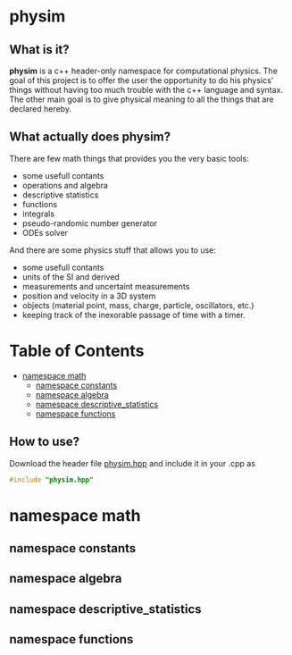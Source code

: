 # physim

## What is it?
**physim** is a c++ header-only namespace for computational physics.
The goal of this project is to offer the user the opportunity to do his physics' things without having too much trouble with the c++ language and syntax. 
The other main goal is to give physical meaning to all the things that are declared hereby. 
 
## What actually does physim?
There are few math things that provides you the very basic tools: 
* some usefull contants
* operations and algebra
* descriptive statistics
* functions
* integrals
* pseudo-randomic number generator
* ODEs solver

And there are some physics stuff that allows you to use:
* some usefull contants
* units of the SI and derived
* measurements and uncertaint measurements
* position and velocity in a 3D system
* objects (material point, mass, charge, particle, oscillators, etc.) 
* keeping track of the inexorable passage of time with a timer.

# Table of Contents
* [namespace math](namespace_math)
  * [namespace constants](namespace_constants)
  * [namespace algebra](#namespace_algebra)
  * [namespace descriptive_statistics](#namespace_descriptive_statistics)
  * [namespace functions](#namespace_functions)


## How to use?
Download the header file [physim.hpp](https://github.com/lorenzoliuzzo/physim/blob/e0432f73e1ba4ade984c00e8e4b08537f8b42e27/physim.hpp) and include it in your .cpp as 
``` c++
#include "physim.hpp"
```

# namespace math

## namespace constants

## namespace algebra

## namespace descriptive_statistics

## namespace functions

